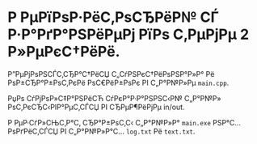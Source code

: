 # Р РµРїРѕР·РёС‚РѕСЂРёР№ СЃ Р·Р°РґР°РЅРёРµРј РїРѕ С‚РµРјРµ 2 Р»РµРєС†РёРё.  
Р”РµРјРѕРЅСЃС‚СЂР°С†РёСЏ С„СѓРЅРєС†РёРѕРЅР°Р»Р° Рё РѕР±СЂР°Р±РѕС‚РєРё РѕС€РёР±РѕРє РІ С„Р°Р№Р»Рµ `main.cpp`.  

РџРѕ СѓРјРѕР»С‡Р°РЅРёСЋ СѓРєР°Р·Р°РЅРЅС‹Р№ С„Р°Р№Р» РѕС‚РєСЂС‹РІР°РµС‚СЃСЏ РІ СЂРµР¶РёРјРµ in/out.  

Р РµР·СѓР»СЊС‚Р°С‚ СЂР°Р±РѕС‚С‹ С„Р°Р№Р»Р° `main.exe` РЅР°С…РѕРґРёС‚СЃСЏ РІ С„Р°Р№Р»Р°С… `log.txt` Рё `text.txt`.